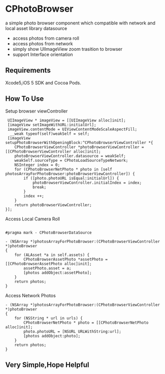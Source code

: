 CPhotoBrowser
===

 a simple photo browser component which compatible with network and local asset library datasource

* access photos from camera roll
* access photos from network
* simply show UIImageView zoom trasition to browser
* support Interface orientation

Requirements
---
Xcode5,iOS 5 SDK and Cocoa Pods.

How To Use
---

Setup  browser viewController  

```objc
 UIImageView * imageView = [[UIImageView alloc]init];
 [imageView setImageWithURL:initialUrl];
 imageView.contentMode = UIViewContentModeScaleAspectFill;
  __weak typeof(self)weakSelf = self;
 [imageView setupPhotoBrowserWithOpeningBlock:^CPhotoBrowserViewController *{
	CPhotoBrowserViewController *photoBrowserViewController = [[CPhotoBrowserViewController alloc]init];
	photoBrowserViewController.datasource = weakSelf;
	weakSelf.sourceType = CPhotoLoadSourceTypeNetwork;
	NSInteger index = 0;
	for (CPhotoBrowserNetPhoto * photo in [self photosArrayForPhotoBrowser:photoBrowserViewController]) {
		if ([photo.photoURL isEqual:initialUrl]) {
			photoBrowserViewController.initialIndex = index;
			break;
		}
		index ++;
	}
	return photoBrowserViewController;
}];
```

Access Local Camera Roll

```objc

#pragma mark - CPhotoBrowserDataSource

- (NSArray *)photosArrayForPhotoBrowser:(CPhotoBrowserViewController *)photoBrowser
{
	for (ALAsset *a in self.assets) {
		CPhotoBrowserAssetPhoto *assetPhoto = [[CPhotoBrowserAssetPhoto alloc]init];
		assetPhoto.asset = a;
		[photos addObject:assetPhoto];
	}
	return photos;
}
```

Access Network Photos

```objc
- (NSArray *)photosArrayForPhotoBrowser:(CPhotoBrowserViewController *)photoBrowser
{
	for (NSString * url in urls) {
		CPhotoBrowserNetPhoto * photo = [[CPhotoBrowserNetPhoto alloc]init];
		photo.photoURL = [NSURL URLWithString:url];
		[photos addObject:photo];
	}
	return photos;
}
```

Very Simple,Hope Helpful
---